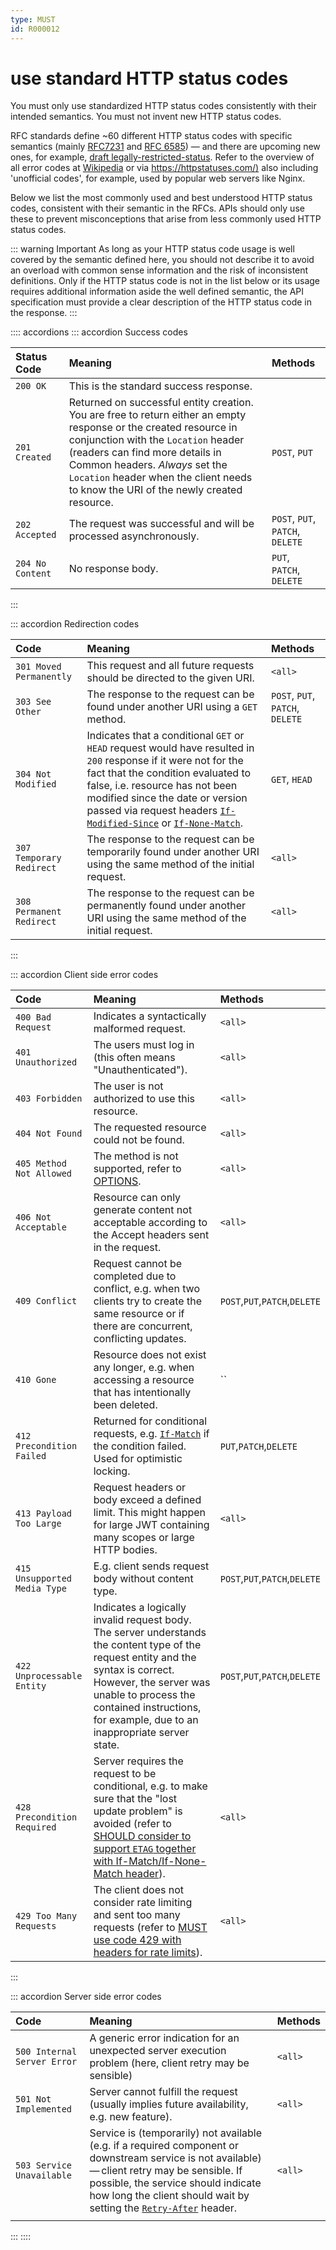 ```yaml
---
type: MUST
id: R000012
---
```


# use standard HTTP status codes

You must only use standardized HTTP status codes consistently with their intended semantics.
You must not invent new HTTP status codes.

RFC standards define ~60 different HTTP status codes with specific semantics (mainly [RFC7231](https://tools.ietf.org/html/rfc7231#section-6) and [RFC 6585](https://tools.ietf.org/html/rfc6585)) — and there are upcoming new ones, for example, [draft legally-restricted-status](https://tools.ietf.org/html/draft-tbray-http-legally-restricted-status-05).
Refer to the overview of all error codes at [Wikipedia](https://en.wikipedia.org/wiki/List_of_HTTP_status_codes) or via <https://httpstatuses.com/)> also including 'unofficial codes', for example, used by popular web servers like Nginx.

Below we list the most commonly used and best understood HTTP status codes, consistent with their semantic in the RFCs.
APIs should only use these to prevent misconceptions that arise from less commonly used HTTP status codes.

::: warning Important
As long as your HTTP status code usage is well covered by the semantic defined here, you should not describe it to avoid an overload with common sense information and the risk of inconsistent definitions. Only if the HTTP status code is not in the list below or its usage requires additional information aside the well defined semantic, the API specification must provide a clear description of the HTTP status code in the response.
:::

:::: accordions
::: accordion Success codes

| Status Code      | Meaning                                                                                                                                                                                                                                                                                                             | Methods                          |
| :--------------- | :------------------------------------------------------------------------------------------------------------------------------------------------------------------------------------------------------------------------------------------------------------------------------------------------------------------ | :------------------------------- |
| `200 OK`         | This is the standard success response.                                                                                                                                                                                                                                                                              |                                  |
| `201 Created`    | Returned on successful entity creation. You are free to return either an empty response or the created resource in conjunction with the `Location` header (readers can find more details in Common headers. _Always_ set the `Location` header when the client needs to know the URI of the newly created resource. | `POST`, `PUT`                    |
| `202 Accepted`   | The request was successful and will be processed asynchronously.                                                                                                                                                                                                                                                    | `POST`, `PUT`, `PATCH`, `DELETE` |
| `204 No Content` | No response body.                                                                                                                                                                                                                                                                                                   | `PUT`, `PATCH`, `DELETE`         |

:::

::: accordion Redirection codes

| Code                     | Meaning                                                                                                                                                                                                                                                                                                                                                                                              | Methods                          |
| :----------------------- | :--------------------------------------------------------------------------------------------------------------------------------------------------------------------------------------------------------------------------------------------------------------------------------------------------------------------------------------------------------------------------------------------------- | :------------------------------- |
| `301 Moved Permanently`  | This request and all future requests should be directed to the given URI.                                                                                                                                                                                                                                                                                                                            | `<all>`                          |
| `303 See Other`          | The response to the request can be found under another URI using a `GET` method.                                                                                                                                                                                                                                                                                                                     | `POST`, `PUT`, `PATCH`, `DELETE` |
| `304 Not Modified`       | Indicates that a conditional `GET` or `HEAD` request would have resulted in `200` response if it were not for the fact that the condition evaluated to false, i.e. resource has not been modified since the date or version passed via request headers [`If-Modified-Since`](https://tools.ietf.org/html/rfc7232#section-3.3) or [`If-None-Match`](https://tools.ietf.org/html/rfc7232#section-3.2). | `GET`, `HEAD`                    |
| `307 Temporary Redirect` | The response to the request can be temporarily found under another URI using the same method of the initial request.                                                                                                                                                                                                                                                                                 | `<all>`                          |
| `308 Permanent Redirect` | The response to the request can be permanently found under another URI using the same method of the initial request.                                                                                                                                                                                                                                                                                 | `<all>`                          |

:::

::: accordion Client side error codes

| Code                         | Meaning                                                                                                                                                                                                                                                       | Methods                       |
| :--------------------------- | :------------------------------------------------------------------------------------------------------------------------------------------------------------------------------------------------------------------------------------------------------------ | :---------------------------- |
| `400 Bad Request`            | Indicates a syntactically malformed request.                                                                                                                                                                                                                  | `<all>`                       |
| `401 Unauthorized`           | The users must log in (this often means "Unauthenticated").                                                                                                                                                                                                   | `<all>`                       |
| `403 Forbidden`              | The user is not authorized to use this resource.                                                                                                                                                                                                              | `<all>`                       |
| `404 Not Found`              | The requested resource could not be found.                                                                                                                                                                                                                    | `<all>`                       |
| `405 Method Not Allowed`     | The method is not supported, refer to [OPTIONS](@guidelines/R000007).                                                                                                                                                                                         | `<all>`                       |
| `406 Not Acceptable`         | Resource can only generate content not acceptable according to the Accept headers sent in the request.                                                                                                                                                        | `<all>`                       |
| `409 Conflict`               | Request cannot be completed due to conflict, e.g. when two clients try to create the same resource or if there are concurrent, conflicting updates.                                                                                                           | `POST`,`PUT`,`PATCH`,`DELETE` |
| `410 Gone`                   | Resource does not exist any longer, e.g. when accessing a resource that has intentionally been deleted.                                                                                                                                                       | ``                            |
| `412 Precondition Failed`    | Returned for conditional requests, e.g. [`If-Match`](https://tools.ietf.org/html/rfc7232#section-3.1) if the condition failed. Used for optimistic locking.                                                                                                   | `PUT`,`PATCH`,`DELETE`        |
| `413 Payload Too Large`      | Request headers or body exceed a defined limit. This might happen for large JWT containing many scopes or large HTTP bodies.                                                                                                                                  | `<all>`                       |
| `415 Unsupported Media Type` | E.g. client sends request body without content type.                                                                                                                                                                                                          | `POST`,`PUT`,`PATCH`,`DELETE` |
| `422 Unprocessable Entity`   | Indicates a logically invalid request body. The server understands the content type of the request entity and the syntax is correct. However, the server was unable to process the contained instructions, for example, due to an inappropriate server state. | `POST`,`PUT`,`PATCH`,`DELETE` |
| `428 Precondition Required`  | Server requires the request to be conditional, e.g. to make sure that the "lost update problem" is avoided (refer to [SHOULD consider to support `ETAG` together with If-Match/If-None-Match header](@guidelines/R000060)).                                   | `<all>`                       |
| `429 Too Many Requests`      | The client does not consider rate limiting and sent too many requests (refer to [MUST use code 429 with headers for rate limits](@guidelines/R000014)).                                                                                                       | `<all>`                       |

:::

::: accordion Server side error codes

| Code                        | Meaning                                                                                                                                                                                                                                                                                                         | Methods |
| :-------------------------- | :-------------------------------------------------------------------------------------------------------------------------------------------------------------------------------------------------------------------------------------------------------------------------------------------------------------- | :------ |
| `500 Internal Server Error` | A generic error indication for an unexpected server execution problem (here, client retry may be sensible)                                                                                                                                                                                                      | `<all>` |
| `501 Not Implemented`       | Server cannot fulfill the request (usually implies future availability, e.g. new feature).                                                                                                                                                                                                                      | `<all>` |
| `503 Service Unavailable`   | Service is (temporarily) not available (e.g. if a required component or downstream service is not available) — client retry may be sensible. If possible, the service should indicate how long the client should wait by setting the [`Retry-After`](https://tools.ietf.org/html/rfc7231#section-7.1.3) header. | `<all>` |
|                             |                                                                                                                                                                                                                                                                                                                 |

:::
::::
